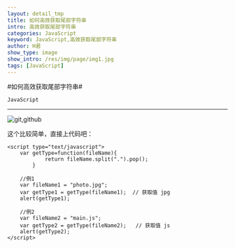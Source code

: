 ```yaml
---
layout: detail_tmp
title: 如何高效获取尾部字符串
intro: 高效获取尾部字符串
categories: JavaScript
keyword: JavaScript,高效获取尾部字符串
author: H君
show_type: image
show_intro: /res/img/page/img1.jpg
tags: [JavaScript]
---
```


#如何高效获取尾部字符串# 

`JavaScript`

--- 
![git,github](../res/img/page/img1.jpg)

这个比较简单，直接上代码吧：

    <script type="text/javascript">
        var getType=function(fileName){
                return fileName.split(".").pop();
            }

        //例1
        var fileName1 = "photo.jpg";
        var getType1 = getType(fileName1);  // 获取值 jpg   
        alert(getType1);

        //例2
        var fileName2 = "main.js";
        var getType2 = getType(fileName2);   // 获取值 js
        alert(getType2);
    </script>
